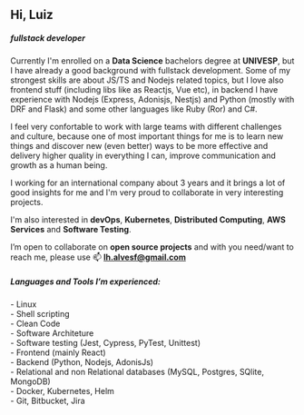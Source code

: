 <h2>Hi, Luiz</h2>
<h5>fullstack developer</h5>

Currently I'm enrolled on a **Data Science** bachelors degree at **UNIVESP**, but I have already a good background with fullstack development. Some of my strongest skills are about JS/TS and Nodejs related topics, but I love also frontend stuff (including libs like as Reactjs, Vue etc), in backend I have experience with Nodejs (Express, Adonisjs, Nestjs) and Python (mostly with DRF and Flask) and some other languages like Ruby (Ror) and C#.

I feel very confortable to work with large teams with different challenges and culture, because one of most important things for me is to learn new things and discover new (even better) ways to be more effective and delivery higher quality in everything I can, improve communication and growth as a human being. 

I working for an international company about 3 years and it brings a lot of good insights for me and I'm very proud to collaborate in very interesting projects.

I'm also interested in **devOps**, **Kubernetes**, **Distributed Computing**,  **AWS Services** and **Software Testing**.

I’m open to collaborate on **open source projects** and with you need/want to reach me, please use 📫 **lh.alvesf@gmail.com**

<h5 align="left">Languages and Tools I’m experienced:</h5>
- Linux<br />
- Shell scripting<br />
- Clean Code<br />
- Software Architeture<br />
- Software testing (Jest, Cypress, PyTest, Unittest)<br />
- Frontend (mainly React)<br />
- Backend (Python, Nodejs, AdonisJs)<br />
- Relational and non Relational databases (MySQL, Postgres, SQlite, MongoDB)<br />
- Docker, Kubernetes, Helm<br />
- Git, Bitbucket, Jira<br />
